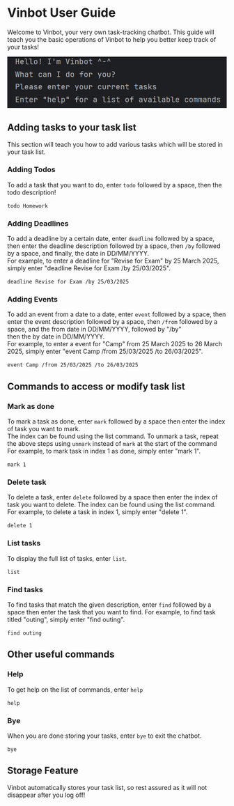 # Vinbot User Guide

Welcome to Vinbot, your very own task-tracking chatbot.
This guide will teach you the basic operations of Vinbot to help you better keep track of your tasks!  

![alt text](image.png)

## Adding tasks to your task list
This section will teach you how to add various tasks which will be stored in your task list.  

### Adding Todos
To add a task that you want to do, enter `todo` followed by a space, then the todo description!  
```angular2html
todo Homework
```
### Adding Deadlines
To add a deadline by a certain date, enter `deadline` followed by a space, then enter the deadline description 
followed by a space, then `/by` followed by a space, and finally, the date in DD/MM/YYYY.  
For example, to enter a deadline for "Revise for Exam" by 25 March 2025, simply enter "deadline Revise for Exam /by 25/03/2025".  
```angular2html
deadline Revise for Exam /by 25/03/2025
```


### Adding Events
To add an event from a date to a date, enter `event` followed by a space, then enter the event description 
followed by a space, then `/from` followed by a space, and the from date in DD/MM/YYYY, followed by "/by"  
then the by date in DD/MM/YYYY.  
For example, to enter a event for "Camp" from 25 March 2025 to 26 March 2025, simply enter "event Camp /from 25/03/2025 /to 26/03/2025".  
```angular2html
event Camp /from 25/03/2025 /to 26/03/2025
```


## Commands to access or modify task list

### Mark as done
To mark a task as done, enter `mark` followed by a space then enter the index of task you want to mark.  
The index can be found using the list command.
To unmark a task, repeat the above steps using `unmark` instead of `mark` at the start of the command
For example, to mark task in index 1 as done, simply enter "mark 1".
```angular2html
mark 1
```


### Delete task
To delete a task, enter `delete` followed by a space then enter the index of task you want to delete.
The index can be found using the list command.
For example, to delete a task in index 1, simply enter "delete 1".
```angular2html
delete 1
```

### List tasks
To display the full list of tasks, enter `list`.
```angular2html
list
```

### Find tasks
To find tasks that match the given description, enter `find` followed by a space then enter the task that you want to find.
For example, to find task titled "outing", simply enter "find outing".
```angular2html
find outing
```


## Other useful commands

### Help
To get help on the list of commands, enter `help`
```angular2html
help
```

### Bye
When you are done storing your tasks, enter `bye` to exit the chatbot.
```angular2html
bye
```

## Storage Feature
Vinbot automatically stores your task list, so rest assured as it will not disappear after you log off!

